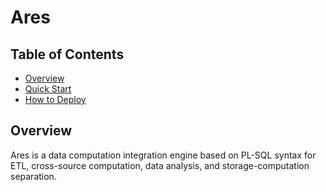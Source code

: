 # Ares

## Table of Contents

- [Overview](#overview)
- [Quick Start](docs/zh/start/quick-start-ares.md)
- [How to Deploy](docs/zh/start/deployment.md)

## Overview

Ares is a data computation integration engine based on PL-SQL syntax for ETL, cross-source computation, data analysis, and storage-computation separation.
